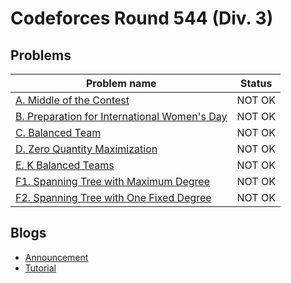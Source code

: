 # Codeforces Round 544 (Div. 3)

## Problems

|Problem name|Status|
|------------|---------|
| [A. Middle of the Contest](problems/A._Middle_of_the_Contest.md)|NOT OK|
| [B. Preparation for International Women's Day](problems/B._Preparation_for_International_Women's_Day.md)|NOT OK|
| [C. Balanced Team](problems/C._Balanced_Team.md)|NOT OK|
| [D. Zero Quantity Maximization](problems/D._Zero_Quantity_Maximization.md)|NOT OK|
| [E. K Balanced Teams](problems/E._K_Balanced_Teams.md)|NOT OK|
| [F1. Spanning Tree with Maximum Degree](problems/F1._Spanning_Tree_with_Maximum_Degree.md)|NOT OK|
| [F2. Spanning Tree with One Fixed Degree](problems/F2._Spanning_Tree_with_One_Fixed_Degree.md)|NOT OK|
## Blogs

- [Announcement](blogs/Announcement.md)
- [Tutorial](blogs/Tutorial.md)
